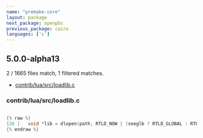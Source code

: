 ```yaml
---
name: "premake-core"
layout: package
next_package: openpbs
previous_package: cairo
languages: ['c']
---
```

## 5.0.0-alpha13
2 / 1665 files match, 1 filtered matches.

 - [contrib/lua/src/loadlib.c](#contribluasrcloadlibc)

### contrib/lua/src/loadlib.c

```c

{% raw %}
126 |   void *lib = dlopen(path, RTLD_NOW | (seeglb ? RTLD_GLOBAL : RTLD_LOCAL));
{% endraw %}

```